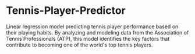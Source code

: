 # Tennis-Player-Predictor

Linear regression model predicting tennis player performance based on their playing habits. By analyzing and modeling data from the Association of Tennis Professionals (ATP), this model identifies the key factors that contribute to becoming one of the world's top tennis players.

